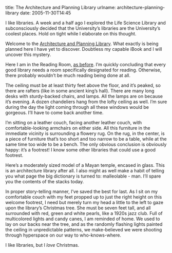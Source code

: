 title: The Architecture and Planning Library
urlname: architecture-planning-library
date: 2005-11-30T14:45

I like libraries. A week and a half ago I explored the Life Science Library and subconsciously decided that the
University&#x02bc;s libraries are the University&#x02bc;s coolest places. Hold on tight while I elaborate on this
thought.

Welcome to the [Architecture and Planning Library][a]. What exactly is being planned here I have yet to discover.
Doubtless my capable iBook and I will uncover this mystery.

[a]: https://www.lib.utexas.edu/about/locations/architecture-planning

Here I am in the Reading Room, [as before][b]. I&#x02bc;m quickly concluding that every good library needs a room
specifically designated for reading. Otherwise, there probably wouldn&#x02bc;t be much reading being done at all.

[b]: {filename}/articles/2005/11/2005-11-18-life-science-library.md

The ceiling must be at least thirty feet above the floor, and it&#x02bc;s peaked, so there are rafters (like in some
ancient king&#x02bc;s hall). There are many long desks with sturdy-backed chairs, and lamps. All the lamps are on
because it&#x02bc;s evening. A dozen chandeliers hang from the lofty ceiling as well. I&#x02bc;m sure during the day the
light coming through all these windows would be gorgeous. I&#x02bc;ll have to come back another time.

I&#x02bc;m sitting on a leather couch, facing another leather couch, with comfortable-looking armchairs on either side.
All this furniture in the immediate vicinity is surrounding a flowery rug. On the rug, in the center, is a piece of
furniture that&#x02bc;s too short and too narrow to be a table, while at the same time too wide to be a bench. The only
obvious conclusion is obviously happy: it&#x02bc;s a footrest! I know some other libraries that could use a good
footrest.

Here&#x02bc;s a moderately sized model of a Mayan temple, encased in glass. This is an architecture library after all. I
also might as well make a habit of telling you what page the big dictionary is turned to: malleolable - man. I&#x02bc;ll
spare you the contents of the stacks today.

In proper story-telling manner, I&#x02bc;ve saved the best for last. As I sit on my comfortable couch with my feet
propped up to just the right height on this welcome footrest, I need but merely turn my head a little to the left to
gaze upon the library&#x02bc;s Christmas tree. She must be seven feet tall, and all surrounded with red, green and white
pearls, like a 1920s jazz club. Full of multicolored lights and candy canes, I am reminded of home. We used to lay on
our backs near the tree, and as the randomly flashing lights painted the ceiling in unpredictable patterns, we
make-believed we were shooting through hyperspace on our way to who-knows-where.

I like libraries, but I _love_ Christmas.
